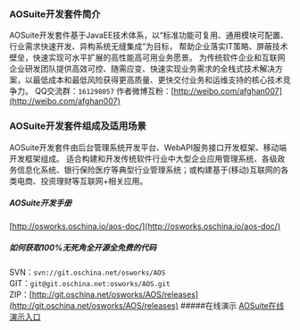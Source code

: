 ﻿### AOSuite开发套件简介
AOSuite开发套件基于JavaEE技术体系，以“标准功能可复用、通用模块可配置、行业需求快速开发、异构系统无缝集成”为目标， 帮助企业落实IT策略、屏蔽技术壁垒，快速实现可水平扩展的高性能高可用业务愿景。 为传统软件企业和互联网企业研发团队提供高效可控、随需应变、快速实现业务需求的全栈式技术解决方案，以最低成本和最低风险获得更高质量、更快交付业务和运维支持的核心技术竞争力。
QQ交流群：```161298057```   作者微博互粉：[http://weibo.com/afghan007](http://weibo.com/afghan007)

### AOSuite开发套件组成及适用场景
AOSuite开发套件由后台管理系统开发平台、WebAPI服务接口开发框架、移动端开发框架组成。
适合构建和开发传统软件行业中大型企业应用管理系统、各级政务信息化系统、银行保险医疗等典型行业管理系统；或构建基于(移动)互联网的各类电商、投资理财等互联网+相关应用。<br>

##### AOSuite开发手册
[http://osworks.oschina.io/aos-doc/](http://osworks.oschina.io/aos-doc/)

##### 如何获取100%无死角全开源全免费的代码
SVN：```svn://git.oschina.net/osworks/AOS```<br>
GIT：```git@git.oschina.net:osworks/AOS.git```<br>
ZIP：[http://git.oschina.net/osworks/AOS/releases](http://git.oschina.net/osworks/AOS/releases)
#####在线演示
[AOSuite在线演示入口](http://git.oschina.net/osworks/AOS/wikis/AOSuite%E5%9C%A8%E7%BA%BF%E6%BC%94%E7%A4%BA%E5%85%A5%E5%8F%A3)